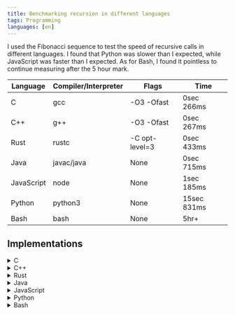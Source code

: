 ```yaml
---
title: Benchmarking recursion in different languages
tags: Programming
languages: [en]
---
```


I used the Fibonacci sequence to test the speed of recursive calls in different
languages. I found that Python was slower than I expected, while JavaScript was
faster than I expected. As for Bash, I found it pointless to continue measuring
after the 5 hour mark.

| Language   | Compiler/Interpreter | Flags          | Time        |
| ---------- | -------------------- | -------------- | ----------- |
| C          | gcc                  | -O3 -Ofast     | 0sec 266ms  |
| C++        | g++                  | -O3 -Ofast     | 0sec 267ms  |
| Rust       | rustc                | -C opt-level=3 | 0sec 433ms  |
| Java       | javac/java           | None           | 0sec 715ms  |
| JavaScript | node                 | None           | 1sec 185ms  |
| Python     | python3              | None           | 15sec 831ms |
| Bash       | bash                 | None           | 5hr+        |

## Implementations

<details>
<summary>C</summary>
{% highlight c %}
{% include_relative assets/fibonacci.c %}
{% endhighlight %}
</details>

<details>
<summary>C++</summary>
{% highlight c++ %}
{% include_relative assets/fibonacci.cpp %}
{% endhighlight %}
</details>

<details>
<summary>Rust</summary>
{% highlight rust %}
{% include_relative assets/fibonacci.rs %}
{% endhighlight %}
</details>

<details>
<summary>Java</summary>
{% highlight java %}
{% include_relative assets/fibonacci.java %}
{% endhighlight %}
</details>

<details>
<summary>JavaScript</summary>
{% highlight javascript %}
{% include_relative assets/fibonacci.js %}
{% endhighlight %}
</details>

<details>
<summary>Python</summary>
{% highlight python %}
{% include_relative assets/fibonacci.py %}
{% endhighlight %}
</details>

<details>
<summary>Bash</summary>
{% highlight bash %}
{% include_relative assets/fibonacci.bash %}
{% endhighlight %}
</details>
